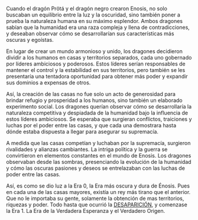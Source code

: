 Cuando el dragón Prötá y el dragón negro crearon Enosis, no solo buscaban un equilibrio entre la luz y la oscuridad, sino también poner a prueba la naturaleza humana en su máximo esplendor. Ambos dragones sabían que la humanidad era una raza compleja y llena de contradicciones, y deseaban observar cómo se desarrollarían sus características más oscuras y egoístas.

En lugar de crear un mundo armonioso y unido, los dragones decidieron dividir a los humanos en casas y territorios separados, cada uno gobernado por líderes ambiciosos y poderosos. Estos líderes serían responsables de mantener el control y la estabilidad en sus territorios, pero también se les presentaría una tentadora oportunidad para obtener más poder y expandir sus dominios a expensas de otros.

Así, la creación de las casas no fue solo un acto de generosidad para brindar refugio y prosperidad a los humanos, sino también un elaborado experimento social. Los dragones querían observar cómo se desarrollaría la naturaleza competitiva y despiadada de la humanidad bajo la influencia de estos líderes ambiciosos. Se esperaba que surgieran conflictos, traiciones y luchas por el poder entre las casas, y que cada una demostrara hasta dónde estaba dispuesta a llegar para asegurar su supremacía.

A medida que las casas competían y luchaban por la supremacía, surgieron rivalidades y alianzas cambiantes. La intriga política y la guerra se convirtieron en elementos constantes en el mundo de Enosis. Los dragones observaban desde las sombras, presenciando la evolución de la humanidad y cómo las oscuras pasiones y deseos se entrelazaban con las luchas de poder entre las casas.

Así, es como se dio luz a la Era 0, la Era más oscura y dura de Énosis. Pues en cada una de las casas mayores, existía un rey más tirano que el anterior. Que no le importaba su gente, solamente la obtención de mas territorios, riquezas y poder. Todo hasta que ocurrió la <u>DESAPARICIÓN</u>, y comenzase la Era 1. La Era de la Verdadera Esperanza y el Verdadero Origen. 